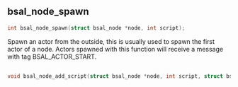 ## bsal_node_spawn

```C
int bsal_node_spawn(struct bsal_node *node, int script);
```

Spawn an actor from the outside, this is usually used to spawn the first actor of a node.
Actors spawned with this function will receive a message with tag BSAL_ACTOR_START.

##

```C
void bsal_node_add_script(struct bsal_node *node, int script, struct bsal_script *script);
```
